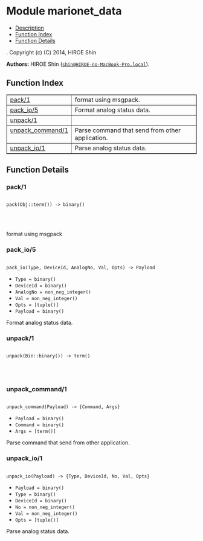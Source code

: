 

# Module marionet_data #
* [Description](#description)
* [Function Index](#index)
* [Function Details](#functions)


.
Copyright (c) (C) 2014, HIROE Shin

__Authors:__ HIROE Shin ([`shin@HIROE-no-MacBook-Pro.local`](mailto:shin@HIROE-no-MacBook-Pro.local)).
<a name="index"></a>

## Function Index ##


<table width="100%" border="1" cellspacing="0" cellpadding="2" summary="function index"><tr><td valign="top"><a href="#pack-1">pack/1</a></td><td>format using msgpack.</td></tr><tr><td valign="top"><a href="#pack_io-5">pack_io/5</a></td><td>Format analog status data.</td></tr><tr><td valign="top"><a href="#unpack-1">unpack/1</a></td><td></td></tr><tr><td valign="top"><a href="#unpack_command-1">unpack_command/1</a></td><td>Parse command that send from other application.</td></tr><tr><td valign="top"><a href="#unpack_io-1">unpack_io/1</a></td><td>Parse analog status data.</td></tr></table>


<a name="functions"></a>

## Function Details ##

<a name="pack-1"></a>

### pack/1 ###


<pre><code>
pack(Obj::term()) -&gt; binary()
</code></pre>

<br></br>


format using msgpack
<a name="pack_io-5"></a>

### pack_io/5 ###


<pre><code>
pack_io(Type, DeviceId, AnalogNo, Val, Opts) -&gt; Payload
</code></pre>

<ul class="definitions"><li><code>Type = binary()</code></li><li><code>DeviceId = binary()</code></li><li><code>AnalogNo = non_neg_integer()</code></li><li><code>Val = non_neg_integer()</code></li><li><code>Opts = [tuple()]</code></li><li><code>Payload = binary()</code></li></ul>

Format analog status data.
<a name="unpack-1"></a>

### unpack/1 ###


<pre><code>
unpack(Bin::binary()) -&gt; term()
</code></pre>

<br></br>



<a name="unpack_command-1"></a>

### unpack_command/1 ###


<pre><code>
unpack_command(Payload) -&gt; {Command, Args}
</code></pre>

<ul class="definitions"><li><code>Payload = binary()</code></li><li><code>Command = binary()</code></li><li><code>Args = [term()]</code></li></ul>

Parse command that send from other application.
<a name="unpack_io-1"></a>

### unpack_io/1 ###


<pre><code>
unpack_io(Payload) -&gt; {Type, DeviceId, No, Val, Opts}
</code></pre>

<ul class="definitions"><li><code>Payload = binary()</code></li><li><code>Type = binary()</code></li><li><code>DeviceId = binary()</code></li><li><code>No = non_neg_integer()</code></li><li><code>Val = non_neg_integer()</code></li><li><code>Opts = [tuple()]</code></li></ul>

Parse analog status data.
